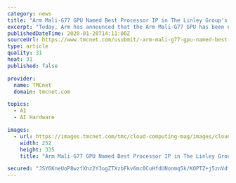 ```yaml
---
category: news
title: "Arm Mali-G77 GPU Named Best Processor IP in The Linley Group's Analysts' Choice Awards"
excerpt: "Today, Arm has announced that the Arm Mali-G77 GPU has been named the winner of the Best Processor (News - Alert) IP category in The Linley Group's Analysts' Choice Awards 2019. The annual awards recognize the top semiconductor offerings of the year in seven distinct categories: AI accelerators, embedded processors, mobile processors ..."
publishedDateTime: 2020-01-20T14:11:00Z
sourceUrl: https://www.tmcnet.com/usubmit/-arm-mali-g77-gpu-named-best-processor-ip-/2020/01/20/9083773.htm
type: article
quality: 31
heat: 31
published: false

provider:
  name: TMCnet
  domain: tmcnet.com

topics:
  - AI
  - AI Hardware

images:
  - url: https://images.tmcnet.com/tmc/cloud-computing-mag/images/cloud-computing-0515-cover.jpg
    width: 252
    height: 335
    title: "Arm Mali-G77 GPU Named Best Processor IP in The Linley Group's Analysts' Choice Awards"

secured: "JSY6KneUoP8wzfXhz2Y3ogZTXzbFkv6mc0CuHfdUNonmq5k/KOPTZ+j5znVdf/7a3F73hSJOkDUcIpJCUbc7I9GtP6DTbt61IPqwH56ikkXixaj8y+1MutgR1Mo0SXrBGY2Ql4d//SODaWBzGWZMi7eBzaQWOJ0L6SFPaLFh52SjaI3j6z/SuMG3N7Q/Aj20KPUsPz34CGB62oZRpzADfhIELASEGwP2xWXUbVAiKJvTIV7kQHCORTEQd5VzgpmWZzTalerUNzYfrppZTYJ+jcWQaRBUVr6NF+CeBJBC/L3vw+5G1TPw3hwlebi3JWnQ;aU2FyT2I42VkwSGFGYmUQA=="
---
```


